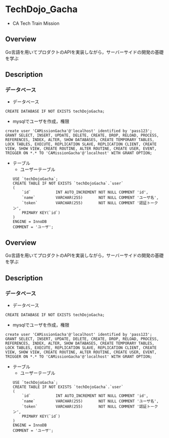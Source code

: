 # TechDojo_Gacha
- CA Tech Train Mission
## Overview
Go言語を用いてプロダクトのAPIを実装しながら，サーバーサイドの開発の基礎を学ぶ

## Description
### データベース
- データベース
```
CREATE DATABASE IF NOT EXISTS techDojoGacha;
```

- mysqlでユーザを作成，権限
```
create user 'CAMissionGacha'@'localhost' identified by 'pass123';
GRANT SELECT, INSERT, UPDATE, DELETE, CREATE, DROP, RELOAD, PROCESS, REFERENCES, INDEX, ALTER, SHOW DATABASES, CREATE TEMPORARY TABLES, LOCK TABLES, EXECUTE, REPLICATION SLAVE, REPLICATION CLIENT, CREATE VIEW, SHOW VIEW, CREATE ROUTINE, ALTER ROUTINE, CREATE USER, EVENT, TRIGGER ON *.* TO 'CAMissionGacha'@'localhost' WITH GRANT OPTION;
```

- テーブル
    - ユーザーテーブル
    ```
    USE `techDojoGacha`;
    CREATE TABLE IF NOT EXISTS `techDojoGacha`.`user`
    (
        `id`           INT AUTO_INCREMENT NOT NULL COMMENT 'id',
        `name`         VARCHAR(255)       NOT NULL COMMENT 'ユーザ名',
        `token`        VARCHAR(255)       NOT NULL COMMENT '認証トークン',
        PRIMARY KEY(`id`)
    )
    ENGINE = InnoDB
    COMMENT = 'ユーザ';
    ``` 

## Overview
Go言語を用いてプロダクトのAPIを実装しながら，サーバーサイドの開発の基礎を学ぶ

## Description
### データベース
- データベース
```
CREATE DATABASE IF NOT EXISTS techDojoGacha;
```

- mysqlでユーザを作成，権限
```
create user 'CAMissionGacha'@'localhost' identified by 'pass123';
GRANT SELECT, INSERT, UPDATE, DELETE, CREATE, DROP, RELOAD, PROCESS, REFERENCES, INDEX, ALTER, SHOW DATABASES, CREATE TEMPORARY TABLES, LOCK TABLES, EXECUTE, REPLICATION SLAVE, REPLICATION CLIENT, CREATE VIEW, SHOW VIEW, CREATE ROUTINE, ALTER ROUTINE, CREATE USER, EVENT, TRIGGER ON *.* TO 'CAMissionGacha'@'localhost' WITH GRANT OPTION;
```

- テーブル
    - ユーザーテーブル
    ```
    USE `techDojoGacha`;
    CREATE TABLE IF NOT EXISTS `techDojoGacha`.`user`
    (
        `id`           INT AUTO_INCREMENT NOT NULL COMMENT 'id',
        `name`         VARCHAR(255)       NOT NULL COMMENT 'ユーザ名',
        `token`        VARCHAR(255)       NOT NULL COMMENT '認証トークン',
        PRIMARY KEY(`id`)
    )
    ENGINE = InnoDB
    COMMENT = 'ユーザ';
    ``` 
